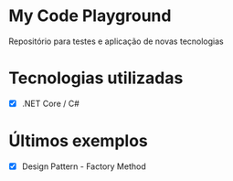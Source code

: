 # My Code Playground

Repositório para testes e aplicação de novas tecnologias

# Tecnologias utilizadas
- [x] .NET Core / C#

# Últimos exemplos
- [x] Design Pattern - Factory Method
